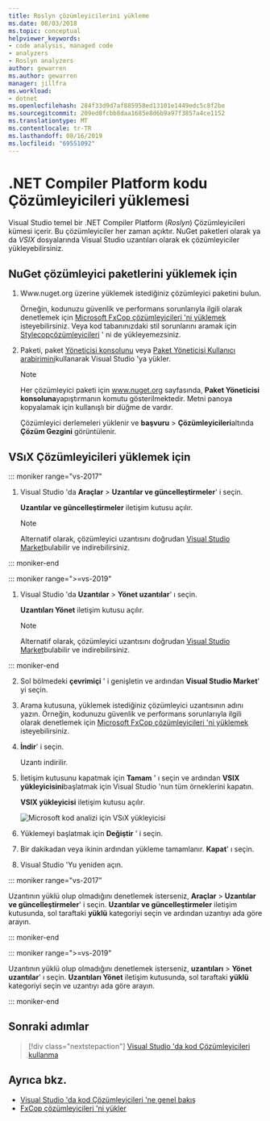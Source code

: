 ```yaml
---
title: Roslyn çözümleyicilerini yükleme
ms.date: 08/03/2018
ms.topic: conceptual
helpviewer_keywords:
- code analysis, managed code
- analyzers
- Roslyn analyzers
author: gewarren
ms.author: gewarren
manager: jillfra
ms.workload:
- dotnet
ms.openlocfilehash: 284f33d9d7af885958ed13101e1449edc5c8f2be
ms.sourcegitcommit: 209ed0fcbb8daa1685e8d6b9a97f3857a4ce1152
ms.translationtype: MT
ms.contentlocale: tr-TR
ms.lasthandoff: 08/16/2019
ms.locfileid: "69551092"
---
```

# <a name="install-net-compiler-platform-code-analyzers"></a>.NET Compiler Platform kodu Çözümleyicileri yüklemesi

Visual Studio temel bir .NET Compiler Platform (*Roslyn*) Çözümleyicileri kümesi içerir. Bu çözümleyiciler her zaman açıktır. NuGet paketleri olarak ya da *VSIX* dosyalarında Visual Studio uzantıları olarak ek çözümleyiciler yükleyebilirsiniz.

## <a name="to-install-nuget-analyzer-packages"></a>NuGet çözümleyici paketlerini yüklemek için

1. Www.nuget.org üzerine yüklemek istediğiniz çözümleyici paketini bulun.

   Örneğin, kodunuzu güvenlik ve performans sorunlarıyla ilgili olarak denetlemek için [Microsoft FxCop çözümleyicileri 'ni yüklemek](install-fxcop-analyzers.md#to-install-fxcop-analyzers-as-a-nuget-package) isteyebilirsiniz. Veya kod tabanınızdaki stil sorunlarını aramak için [Stylecopçözümleyicileri](https://www.nuget.org/packages/stylecop.analyzers/) ' ni de yükleyemezsiniz.

2. Paketi, paket [Yöneticisi konsolunu](/nuget/quickstart/install-and-use-a-package-in-visual-studio#package-manager-console) veya [Paket Yöneticisi Kullanıcı arabirimini](/nuget/quickstart/install-and-use-a-package-in-visual-studio#package-manager-console)kullanarak Visual Studio 'ya yükler.

   > [!NOTE]
   > Her çözümleyici paketi için www.nuget.org sayfasında, **Paket Yöneticisi konsoluna**yapıştırmanın komutu gösterilmektedir. Metni panoya kopyalamak için kullanışlı bir düğme de vardır.

   Çözümleyici derlemeleri yüklenir ve **başvuru** > **Çözümleyicileri**altında **Çözüm Gezgini** görüntülenir.

## <a name="to-install-vsix-analyzers"></a>VSıX Çözümleyicileri yüklemek için

::: moniker range="vs-2017"

1. Visual Studio 'da **Araçlar** > **Uzantılar ve güncelleştirmeler**' i seçin.

   **Uzantılar ve güncelleştirmeler** iletişim kutusu açılır.

   > [!NOTE]
   > Alternatif olarak, çözümleyici uzantısını doğrudan [Visual Studio Market](https://marketplace.visualstudio.com)bulabilir ve indirebilirsiniz.

::: moniker-end

::: moniker range=">=vs-2019"

1. Visual Studio 'da **Uzantılar** > **Yönet uzantılar**' ı seçin.

   **Uzantıları Yönet** iletişim kutusu açılır.

   > [!NOTE]
   > Alternatif olarak, çözümleyici uzantısını doğrudan [Visual Studio Market](https://marketplace.visualstudio.com)bulabilir ve indirebilirsiniz.

::: moniker-end

2. Sol bölmedeki **çevrimiçi** ' i genişletin ve ardından **Visual Studio Market**' yi seçin.

3. Arama kutusuna, yüklemek istediğiniz çözümleyici uzantısının adını yazın. Örneğin, kodunuzu güvenlik ve performans sorunlarıyla ilgili olarak denetlemek için [Microsoft FxCop çözümleyicileri 'ni yüklemek](install-fxcop-analyzers.md#to-install-fxcop-analyzers-as-a-vsix) isteyebilirsiniz.

4. **İndir**' i seçin.

   Uzantı indirilir.

5. İletişim kutusunu kapatmak için **Tamam** ' ı seçin ve ardından **VSIX yükleyicisini**başlatmak için Visual Studio 'nun tüm örneklerini kapatın.

   **VSIX yükleyicisi** iletişim kutusu açılır.

   ![Microsoft kod analizi için VSıX yükleyicisi](media/vsix-installer-code-analysis.png)

6. Yüklemeyi başlatmak için **Değiştir** ' i seçin.

7. Bir dakikadan veya ikinin ardından yükleme tamamlanır. **Kapat**' ı seçin.

8. Visual Studio 'Yu yeniden açın.

::: moniker range="vs-2017"

Uzantının yüklü olup olmadığını denetlemek isterseniz, **Araçlar** > **Uzantılar ve güncelleştirmeler**' i seçin. **Uzantılar ve güncelleştirmeler** iletişim kutusunda, sol taraftaki **yüklü** kategoriyi seçin ve ardından uzantıyı ada göre arayın.

::: moniker-end

::: moniker range=">=vs-2019"

Uzantının yüklü olup olmadığını denetlemek isterseniz, **uzantıları** > **Yönet uzantılar**' ı seçin. **Uzantıları Yönet** iletişim kutusunda, sol taraftaki **yüklü** kategoriyi seçin ve uzantıyı ada göre arayın.

::: moniker-end

## <a name="next-steps"></a>Sonraki adımlar

> [!div class="nextstepaction"]
> [Visual Studio 'da kod Çözümleyicileri kullanma](../code-quality/use-roslyn-analyzers.md)

## <a name="see-also"></a>Ayrıca bkz.

- [Visual Studio 'da kod Çözümleyicileri 'ne genel bakış](../code-quality/roslyn-analyzers-overview.md)
- [FxCop çözümleyicileri 'ni yükler](../code-quality/install-fxcop-analyzers.md)